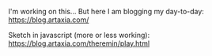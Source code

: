 I'm working on this... But here I am blogging my day-to-day: https://blog.artaxia.com/

Sketch in javascript (more or less working): https://blog.artaxia.com/theremin/play.html
